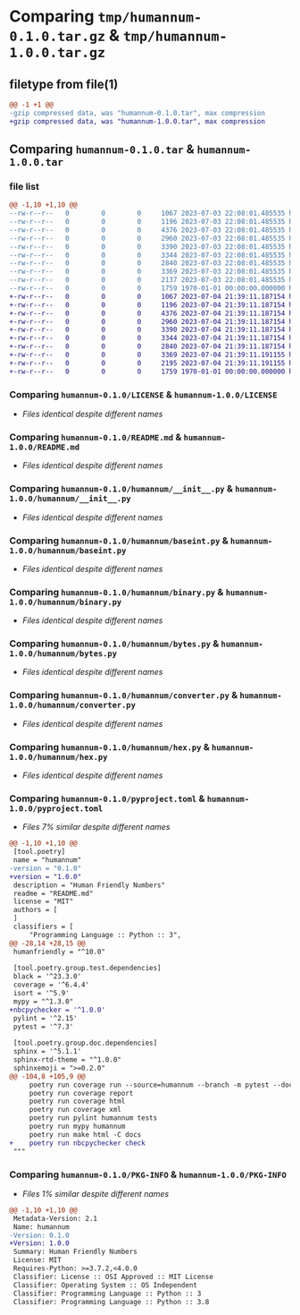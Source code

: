 # Comparing `tmp/humannum-0.1.0.tar.gz` & `tmp/humannum-1.0.0.tar.gz`

## filetype from file(1)

```diff
@@ -1 +1 @@
-gzip compressed data, was "humannum-0.1.0.tar", max compression
+gzip compressed data, was "humannum-1.0.0.tar", max compression
```

## Comparing `humannum-0.1.0.tar` & `humannum-1.0.0.tar`

### file list

```diff
@@ -1,10 +1,10 @@
--rw-r--r--   0        0        0     1067 2023-07-03 22:08:01.485535 humannum-0.1.0/LICENSE
--rw-r--r--   0        0        0     1196 2023-07-03 22:08:01.485535 humannum-0.1.0/README.md
--rw-r--r--   0        0        0     4376 2023-07-03 22:08:01.485535 humannum-0.1.0/humannum/__init__.py
--rw-r--r--   0        0        0     2960 2023-07-03 22:08:01.485535 humannum-0.1.0/humannum/baseint.py
--rw-r--r--   0        0        0     3390 2023-07-03 22:08:01.485535 humannum-0.1.0/humannum/binary.py
--rw-r--r--   0        0        0     3344 2023-07-03 22:08:01.485535 humannum-0.1.0/humannum/bytes.py
--rw-r--r--   0        0        0     2840 2023-07-03 22:08:01.485535 humannum-0.1.0/humannum/converter.py
--rw-r--r--   0        0        0     3369 2023-07-03 22:08:01.485535 humannum-0.1.0/humannum/hex.py
--rw-r--r--   0        0        0     2137 2023-07-03 22:08:01.485535 humannum-0.1.0/pyproject.toml
--rw-r--r--   0        0        0     1759 1970-01-01 00:00:00.000000 humannum-0.1.0/PKG-INFO
+-rw-r--r--   0        0        0     1067 2023-07-04 21:39:11.187154 humannum-1.0.0/LICENSE
+-rw-r--r--   0        0        0     1196 2023-07-04 21:39:11.187154 humannum-1.0.0/README.md
+-rw-r--r--   0        0        0     4376 2023-07-04 21:39:11.187154 humannum-1.0.0/humannum/__init__.py
+-rw-r--r--   0        0        0     2960 2023-07-04 21:39:11.187154 humannum-1.0.0/humannum/baseint.py
+-rw-r--r--   0        0        0     3390 2023-07-04 21:39:11.187154 humannum-1.0.0/humannum/binary.py
+-rw-r--r--   0        0        0     3344 2023-07-04 21:39:11.187154 humannum-1.0.0/humannum/bytes.py
+-rw-r--r--   0        0        0     2840 2023-07-04 21:39:11.187154 humannum-1.0.0/humannum/converter.py
+-rw-r--r--   0        0        0     3369 2023-07-04 21:39:11.191155 humannum-1.0.0/humannum/hex.py
+-rw-r--r--   0        0        0     2195 2023-07-04 21:39:11.191155 humannum-1.0.0/pyproject.toml
+-rw-r--r--   0        0        0     1759 1970-01-01 00:00:00.000000 humannum-1.0.0/PKG-INFO
```

### Comparing `humannum-0.1.0/LICENSE` & `humannum-1.0.0/LICENSE`

 * *Files identical despite different names*

### Comparing `humannum-0.1.0/README.md` & `humannum-1.0.0/README.md`

 * *Files identical despite different names*

### Comparing `humannum-0.1.0/humannum/__init__.py` & `humannum-1.0.0/humannum/__init__.py`

 * *Files identical despite different names*

### Comparing `humannum-0.1.0/humannum/baseint.py` & `humannum-1.0.0/humannum/baseint.py`

 * *Files identical despite different names*

### Comparing `humannum-0.1.0/humannum/binary.py` & `humannum-1.0.0/humannum/binary.py`

 * *Files identical despite different names*

### Comparing `humannum-0.1.0/humannum/bytes.py` & `humannum-1.0.0/humannum/bytes.py`

 * *Files identical despite different names*

### Comparing `humannum-0.1.0/humannum/converter.py` & `humannum-1.0.0/humannum/converter.py`

 * *Files identical despite different names*

### Comparing `humannum-0.1.0/humannum/hex.py` & `humannum-1.0.0/humannum/hex.py`

 * *Files identical despite different names*

### Comparing `humannum-0.1.0/pyproject.toml` & `humannum-1.0.0/pyproject.toml`

 * *Files 7% similar despite different names*

```diff
@@ -1,10 +1,10 @@
 [tool.poetry]
 name = "humannum"
-version = "0.1.0"
+version = "1.0.0"
 description = "Human Friendly Numbers"
 readme = "README.md"
 license = "MIT"
 authors = [
 ]
 classifiers = [
     "Programming Language :: Python :: 3",
@@ -28,14 +28,15 @@
 humanfriendly = "^10.0"
 
 [tool.poetry.group.test.dependencies]
 black = '^23.3.0'
 coverage = '^6.4.4'
 isort = '^5.9'
 mypy = "^1.3.0"
+nbcpychecker = '^1.0.0'
 pylint = '^2.15'
 pytest = '^7.3'
 
 [tool.poetry.group.doc.dependencies]
 sphinx = '^5.1.1'
 sphinx-rtd-theme = "^1.0.0"
 sphinxemoji = ">=0.2.0"
@@ -104,8 +105,9 @@
     poetry run coverage run --source=humannum --branch -m pytest --doctest-glob=docs/*.rst --doctest-modules --ignore-glob=tests/testdata* --ignore=docs/conf.py --log-level=DEBUG -vv --junitxml=report.xml
     poetry run coverage report
     poetry run coverage html
     poetry run coverage xml
     poetry run pylint humannum tests
     poetry run mypy humannum
     poetry run make html -C docs
+    poetry run nbcpychecker check
 """
```

### Comparing `humannum-0.1.0/PKG-INFO` & `humannum-1.0.0/PKG-INFO`

 * *Files 1% similar despite different names*

```diff
@@ -1,10 +1,10 @@
 Metadata-Version: 2.1
 Name: humannum
-Version: 0.1.0
+Version: 1.0.0
 Summary: Human Friendly Numbers
 License: MIT
 Requires-Python: >=3.7.2,<4.0.0
 Classifier: License :: OSI Approved :: MIT License
 Classifier: Operating System :: OS Independent
 Classifier: Programming Language :: Python :: 3
 Classifier: Programming Language :: Python :: 3.8
```

